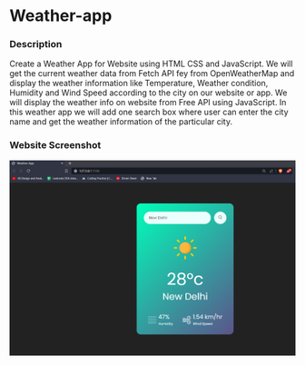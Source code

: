 # Weather-app
### Description
Create a Weather App for Website using HTML CSS and JavaScript. We will get the current weather data from Fetch API fey from OpenWeatherMap and display the weather information like Temperature,  Weather condition, Humidity and Wind Speed according to the city on our website or app.
We will display the weather info on website from Free API using JavaScript.
In this weather app we will add one search box where user can enter the city name and get the weather information of the particular city.
### Website Screenshot
![alt](weatherAPI.png)
